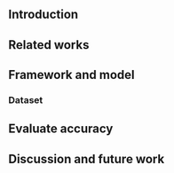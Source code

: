## Introduction
## Related works
## Framework and model
### Dataset
## Evaluate accuracy
## Discussion and future work